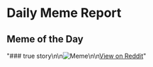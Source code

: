 # Daily Meme Report

## Meme of the Day
"### true story\n\n![Meme](https://i.redd.it/6e9wr5ilo6se1.gif)\n\n[View on Reddit](https://redd.it/1joqmf4)"
